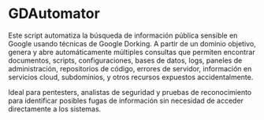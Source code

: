 # GDAutomator
Este script automatiza la búsqueda de información pública sensible en Google usando técnicas de Google Dorking. A partir de un dominio objetivo, genera y abre automáticamente múltiples consultas que permiten encontrar documentos, scripts, configuraciones, bases de datos, logs, paneles de administración, repositorios de código, errores de servidor, información en servicios cloud, subdominios, y otros recursos expuestos accidentalmente.

Ideal para pentesters, analistas de seguridad y pruebas de reconocimiento para identificar posibles fugas de información sin necesidad de acceder directamente a los sistemas.
